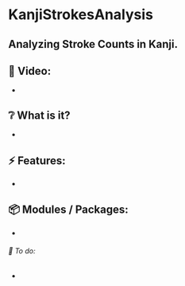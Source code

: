 # KanjiStrokesAnalysis

## Analyzing Stroke Counts in Kanji.

## :cinema: Video:
* 

## :grey_question: What is it?
* 

## :zap: Features:
* 

## :package: Modules / Packages:
* 


###### :hammer: To do:
* 

